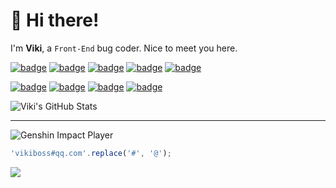 # 👋 Hi there!

I'm **Viki**, a `Front-End` bug coder. Nice to meet you here.

[![badge](https://img.shields.io/badge/-JavaScript-f7a326?style=flat-square&logo=javascript&logoColor=ffffff)](https://www.ecma-international.org/)
[![badge](https://img.shields.io/badge/-Node.js-43853d?style=flat-square&logo=node.js&logoColor=ffffff)](https://nodejs.org/)
[![badge](https://img.shields.io/badge/-TypeScript-007acc?style=flat-square&logo=typescript&logoColor=white)](https://www.typescriptlang.org/)
[![badge](https://img.shields.io/badge/-React-33aaff?style=flat-square&logo=react&logoColor=ffffff)](https://reactjs.org/)
[![badge](https://img.shields.io/badge/-Electron-51727d?style=flat-square&logo=electron&logoColor=white)](https://www.electronjs.org/)

[![badge](https://img.shields.io/badge/-Visual%20Studio%20Code-1d89d2?style=flat-square&logo=visual-studio-code&logoColor=ffffff)](https://code.visualstudio.com/)
[![badge](https://img.shields.io/badge/-Windows%20Terminal-333333?style=flat-square&logo=WindowsTerminal&logoColor=ffffff)](https://www.microsoft.com/zh-cn/p/windows-terminal/9n0dx20hk701)
[![badge](https://img.shields.io/badge/-Goole%20Chrome-4c8bf4?style=flat-square&logo=GoogleChrome&logoColor=ffffff)](https://google.cn/chrome/)
[![badge](https://img.shields.io/badge/-Linux%20WSL2-f7a326?style=flat-square&logo=linux&logoColor=ffffff)](https://linux.org/)

![Viki's GitHub Stats](https://github-readme-stats.vercel.app/api?username=vikiboss&show_icons=true)

---

![Genshin Impact Player](https://genshin-card.getloli.com/rand/321901921.png)

```js
'vikiboss#qq.com'.replace('#', '@');
```

![](https://komarev.com/ghpvc/?username=vikiboss&color=green)
